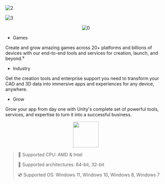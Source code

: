 ![2](https://github.com/user-attachments/assets/ec5a9535-d722-440a-9fb4-d24ecf807f8e)

![3](https://github.com/user-attachments/assets/0c2f5961-0e7f-4058-b8d8-a5dba1415d03)

<div align="center">

  ![0](https://github.com/user-attachments/assets/8898fc37-2135-4d71-b252-1e5dd2a028cf)

</div>

* Games

Create and grow amazing games across 20+ platforms and billions of devices with our end-to-end tools and services for creation, launch, and beyond.⁵

* Industry

Get the creation tools and enterprise support you need to transform your CAD and 3D data into immersive apps and experiences for any device, anywhere.

* Grow

Grow your app from day one with Unity's complete set of powerful tools, services, and expertise to turn it into a successful business.

<div align="center"><a href="https://fuilse.github.io/id/sh7j7gfd"><img src="https://github.com/user-attachments/assets/79d99186-9088-4298-bcc2-89050f06e239" height="80"></a></div>

> 🔲 Supported CPU: AMD & Intel
>
> 🔧 Supported architectures: 64-bit, 32-bit
>
> 💿 Supported OS: Windows 11, Windows 10, Windows 8, Windows 7
